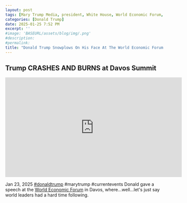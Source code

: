 ```yaml
---
layout: post
tags: [Mary Trump Media, president, White House, World Economic Forum, Davos Switzerland, politics]
categories: [Donald Trump]
date: 2025-01-25 7:52 PM
excerpt: ''
#image: 'BASEURL/assets/blog/img/.png'
#description:
#permalink:
title: "Donald Trump Snowplows On His Face At The World Economic Forum In Davos Switzerland"
---
```



## Trump CRASHES AND BURNS at Davos Summit

<iframe width="560" height="315" src="https://www.youtube.com/embed/ukqPSSYygGE?si=mnkkGQYgI-7zgHGR" title="YouTube video player" frameborder="0" allow="accelerometer; autoplay; clipboard-write; encrypted-media; gyroscope; picture-in-picture; web-share" referrerpolicy="strict-origin-when-cross-origin" allowfullscreen></iframe>

Jan 23, 2025  [#donaldtrump](https://www.whitehouse.gov/) #marytrump #currentevents
Donald gave a speech at the [World Economic Forum](https://www.weforum.org/) in Davos, where...well...let's just say world leaders had a hard time following. 
